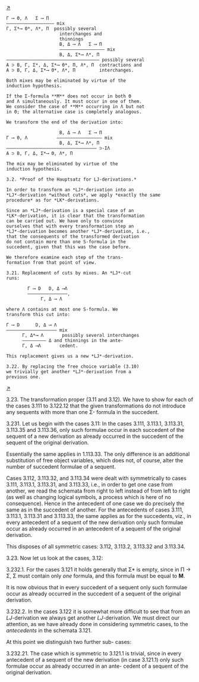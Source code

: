 <!--  <../page-segments/305-left.md> -->
[↗](../image-segments/305-left.png)


```
Γ ⟶ Θ, Λ   Σ ⟶ Π
―――――――――――――――――― mix
Γ, Σ*⟶ Θ*, Λ*, Π  possibly several
                    interchanges and
                    thinnings
                    B, Δ ⟶ Λ   Σ ⟶ Π
                    ――――――――――――――――― mix
                    B, Δ, Σ*⟶ Λ*, Π
――――――――――――――――――――――――――――――――――― possibly several
A ⊃ B, Γ, Σ*, Δ, Σ*⟶ Θ*, Π, Λ*, Π  contractions and
A ⊃ B, Γ, Δ, Σ*⟶ Θ*, Λ*, Π         interchanges.

Both mixes may be eliminated by virtue of the
induction hypothesis.

If the Σ-formula **M** does not occur in both Θ
and Λ simultaneously. It must occur in one of them.
We consider the case of **M** occurring in Λ but not
in Θ; the alternative case is completely analogous.

We transform the end of the derivation into:

                    B, Δ ⟶ Λ   Σ ⟶ Π
Γ ⟶ Θ, Λ           ――――――――――――――――― mix
                    B, Δ, Σ*⟶ Λ*, Π
―――――――――――――――――――――――――――――――――― ⊃-IΛ
A ⊃ B, Γ, Δ, Σ*⟶ Θ, Λ*, Π

The mix may be eliminated by virtue of the
induction hypothesis.

3.2. *Proof of the Hauptsatz for LJ-derivations.*

In order to transform an *LJ*-derivation into an
*LJ*-derivation *without cuts*, we apply *exactly the same
procedure* as for *LK*-derivations.

Since an *LJ*-derivation is a special case of an
*LK*-derivation, it is clear that the transformation
can be carried out. We have only to convince
ourselves that with every transformation step an
*LJ*-derivation becomes another *LJ*-derivation, i.e.,
that the consequents of the transformed derivation
do not contain more than one S-formula in the
succedent, given that this was the case before.

We therefore examine each step of the trans-
formation from that point of view.

3.21. Replacement of cuts by mixes. An *LJ*-cut
runs:

        Γ ⟶ D   D, Δ ⟶Λ
        ―――――――――――――――,
             Γ, Δ ⟶ Λ

where Λ contains at most one S-formula. We
transform this cut into:

Γ ⟶ D      D, Δ ⟶ Λ
――――――――――――――――――― mix
      Γ, Δ*⟶ Λ       possibly several interchanges
      ――――――――― Δ and thinnings in the ante-
      Γ, Δ ⟶Λ       cedent.

This replacement gives us a new *LJ*-derivation.

3.22. By replacing the free choice variable (3.10)
we trivially get another *LJ*-derivation from a
previous one.
```

<!--  <../page-segments/305-right.md> -->
[↗](../image-segments/305-right.png)


3.23. The transformation proper (3.11 and 3.12).
We have to show for each of the cases 3.111 to
3.122.12 that the given transformations do not
introduce any sequents with more than one Σ-
formula in the succedent.

3.231. Let us begin with the cases 3.11:
In the cases 3.111, 3.113.1, 3.113.31, 3.113.35
and 3.113.36, only such formulae occur in each
succedent of the sequent of a new derivation as
already occurred in the succedent of the sequent of
the original derivation.

Essentially the same applies in 1.113.33. The
only difference is an additional substitution of free
object variables, which does not, of course, alter
the number of succedent formulae of a sequent.

Cases 3.112, 3.113.32, and 3.113.34 were dealt
with symmetrically to cases 3.111, 3.113.1,
3.113.31, and 3.113.33, i.e., in order to get one case
from another, we read the schemata from right to
left instead of from left to right (as well as changing
logical symbols, a process which is here of no
consequence). Hence in the antecedent of one case
we do precisely the same as in the succedent of
another. For the antecedents of cases 3.111, 3.113.1,
3.113.31 and 3.113.33, the same applies as for the
succedents, viz., in every antecedent of a sequent of
the new derivation only such formulae occur as
already occurred in an antecedent of a sequent of
the original derivation.

This disposes of all symmetric cases: 3.112,
3.113.2, 3.113.32 and 3.113.34.

3.23. Now let us look at the cases, 3.12:

3.232.1. For the cases 3.121 it holds generally
that Σ* is empty, since in Π → Σ, Σ must contain
only *one* formula, and this formula must be equal
to **M**.

It is now obvious that in every succedent of a
sequent only such formulae occur as already
occurred in the succedent of a sequent of the
original derivation.

3.232.2. In the cases 3.122 it is somewhat more
difficult to see that from an *LJ*-derivation we
always get another *LJ*-derivation. We must
direct our attention, as we have already done in
considering symmetric cases, to the *antecedents* in
the schemata 3.121.

At this point we distinguish two further sub-
cases:

3.232.21. The case which is symmetric to 3.121.1
is trivial, since in every antecedent of a sequent of
the new derivation (in case 3.121.1) only such
formulae occur as already occurred in an ante-
cedent of a sequent of the original derivation.

